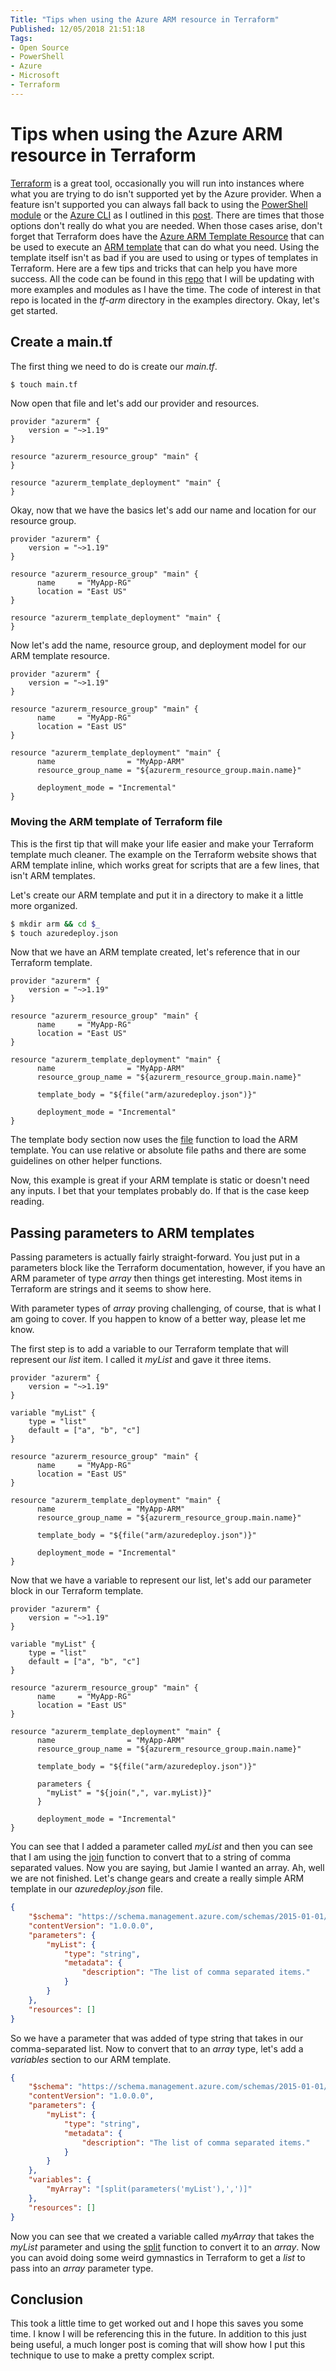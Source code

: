 ```yaml
---
Title: "Tips when using the Azure ARM resource in Terraform"
Published: 12/05/2018 21:51:18
Tags: 
- Open Source
- PowerShell
- Azure
- Microsoft
- Terraform
---
```

# Tips when using the Azure ARM resource in Terraform

[Terraform](https://www.terraform.io) is a great tool, occasionally you will run into instances where what you are trying to do isn't supported yet by the Azure provider. When a feature isn't supported you can always fall back to using the [PowerShell module](https://docs.microsoft.com/en-us/powershell/azure/overview?view=azurermps-6.13.0) or the [Azure CLI](https://docs.microsoft.com/en-us/cli/azure/install-azure-cli?view=azure-cli-latest) as I outlined in this [post](https://www.phillipsj.net/posts/how-to-handle-unsupported-azure-features-in-terraform). There are times that those options don't really do what you are needed. When those cases arise, don't forget that Terraform does have the [Azure ARM Template Resource](https://www.terraform.io/docs/providers/azurerm/r/template_deployment.html) that can be used to execute an [ARM template](https://docs.microsoft.com/en-us/azure/azure-resource-manager/resource-group-authoring-templates) that can do what you need. Using the template itself isn't as bad if you are used to using or types of templates in Terraform. Here are a few tips and tricks that can help you have more success. All the code can be found in this [repo](https://github.com/BlueGhostLabs/terraform-azure-samples) that I will be updating with more examples and modules as I have the time. The code of interest in that repo is located in the *tf-arm* directory in the examples directory. Okay, let's get started.

## Create a main.tf

The first thing we need to do is create our *main.tf*.

```Bash
$ touch main.tf
```

Now open that file and let's add our provider and resources.

```HCL
provider "azurerm" {
    version = "~>1.19"
}

resource "azurerm_resource_group" "main" {
}

resource "azurerm_template_deployment" "main" {
}
```

Okay, now that we have the basics let's add our name and location for our resource group.

```HCL
provider "azurerm" {
    version = "~>1.19"
}

resource "azurerm_resource_group" "main" {
      name     = "MyApp-RG"
      location = "East US"
}

resource "azurerm_template_deployment" "main" {
}
```

Now let's add the name, resource group, and deployment model for our ARM template resource.

```HCL
provider "azurerm" {
    version = "~>1.19"
}

resource "azurerm_resource_group" "main" {
      name     = "MyApp-RG"
      location = "East US"
}

resource "azurerm_template_deployment" "main" {
      name                = "MyApp-ARM"
      resource_group_name = "${azurerm_resource_group.main.name}"

      deployment_mode = "Incremental"
}
```

### Moving the ARM template of Terraform file

This is the first tip that will make your life easier and make your Terraform template much cleaner. The example on the Terraform website shows that ARM template inline, which works great for scripts that are a few lines, that isn't ARM templates.

Let's create our ARM template and put it in a directory to make it a little more organized.

```Bash
$ mkdir arm && cd $_
$ touch azuredeploy.json
```

Now that we have an ARM template created, let's reference that in our Terraform template.

```HCL
provider "azurerm" {
    version = "~>1.19"
}

resource "azurerm_resource_group" "main" {
      name     = "MyApp-RG"
      location = "East US"
}

resource "azurerm_template_deployment" "main" {
      name                = "MyApp-ARM"
      resource_group_name = "${azurerm_resource_group.main.name}"
      
      template_body = "${file("arm/azuredeploy.json")}"

      deployment_mode = "Incremental"
}
```

The template body section now uses the [file](https://www.terraform.io/docs/configuration/interpolation.html#file-path-) function to load the ARM template. You can use relative or absolute file paths and there are some guidelines on other helper functions.

Now, this example is great if your ARM template is static or doesn't need any inputs. I bet that your templates probably do. If that is the case keep reading.

## Passing parameters to ARM templates

Passing parameters is actually fairly straight-forward. You just put in a parameters block like the Terraform documentation, however, if you have an ARM parameter of type *array* then things get interesting. Most items in Terraform are strings and it seems to show here.

With parameter types of *array* proving challenging, of course, that is what I am going to cover. If you happen to know of a better way, please let me know.

The first step is to add a variable to our Terraform template that will represent our *list* item. I called it *myList* and gave it three items.

```HCL
provider "azurerm" {
    version = "~>1.19"
}

variable "myList" {
    type = "list"
    default = ["a", "b", "c"]
}

resource "azurerm_resource_group" "main" {
      name     = "MyApp-RG"
      location = "East US"
}

resource "azurerm_template_deployment" "main" {
      name                = "MyApp-ARM"
      resource_group_name = "${azurerm_resource_group.main.name}"
      
      template_body = "${file("arm/azuredeploy.json")}"

      deployment_mode = "Incremental"
}
```

Now that we have a variable to represent our list, let's add our parameter block in our Terraform template.

```HCL
provider "azurerm" {
    version = "~>1.19"
}

variable "myList" {
    type = "list"
    default = ["a", "b", "c"]
}

resource "azurerm_resource_group" "main" {
      name     = "MyApp-RG"
      location = "East US"
}

resource "azurerm_template_deployment" "main" {
      name                = "MyApp-ARM"
      resource_group_name = "${azurerm_resource_group.main.name}"
      
      template_body = "${file("arm/azuredeploy.json")}"
      
      parameters {
        "myList" = "${join(",", var.myList)}"
      }
      
      deployment_mode = "Incremental"
}
```

You can see that I added a parameter called *myList* and then you can see that I am using the [join](https://www.terraform.io/docs/configuration/interpolation.html#join-delim-list-) function to convert that to a string of comma separated values. Now you are saying, but Jamie I wanted an array. Ah, well we are not finished. Let's change gears and create a really simple ARM template in our *azuredeploy.json* file.

```JSON
{
    "$schema": "https://schema.management.azure.com/schemas/2015-01-01/deploymentTemplate.json#",
    "contentVersion": "1.0.0.0",
    "parameters": {
        "myList": {
            "type": "string",
            "metadata": {
                "description": "The list of comma separated items."
            }
        }
    },
    "resources": []
}
```

So we have a parameter that was added of type string that takes in our comma-separated list. Now to convert that to an *array* type, let's add a *variables* section to our ARM template.

```JSON
{
    "$schema": "https://schema.management.azure.com/schemas/2015-01-01/deploymentTemplate.json#",
    "contentVersion": "1.0.0.0",
    "parameters": {
        "myList": {
            "type": "string",
            "metadata": {
                "description": "The list of comma separated items."
            }
        }
    },
    "variables": {
        "myArray": "[split(parameters('myList'),',')]"
    },
    "resources": []
}
```

Now you can see that we created a variable called *myArray* that takes the *myList* parameter and using the [split](https://docs.microsoft.com/en-us/azure/azure-resource-manager/resource-group-template-functions-string#split) function to convert it to an *array*. Now you can avoid doing some weird gymnastics in Terraform to get a *list* to pass into an *array* parameter type.

## Conclusion

This took a little time to get worked out and I hope this saves you some time. I know I will be referencing this in the future. In addition to this just being useful, a much longer post is coming that will show how I put this technique to use to make a pretty complex script.